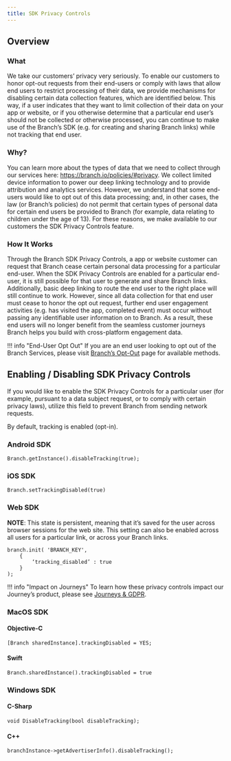 ```yaml
---
title: SDK Privacy Controls
---
```

## Overview

### What

We take our customers’ privacy very seriously. To enable our customers to honor opt-out requests from their end-users or comply with laws that allow end users to restrict processing of their data, we provide mechanisms for disabling certain data collection features, which are identified below. This way, if a user indicates that they want to limit collection of their data on your app or website, or if you otherwise determine that a particular end user’s should not be collected or otherwise processed, you can continue to make use of the Branch’s SDK (e.g. for creating and sharing Branch links) while not tracking that end user.

### Why? 

You can learn more about the types of data that we need to collect through our services here: https://branch.io/policies/#privacy. We collect limited device information to power our deep linking technology and to provide attribution and analytics services. However, we understand that some end-users would like to opt out of this data processing; and, in other cases, the law (or Branch’s policies) do not permit that certain types of personal data for certain end users be provided to Branch (for example, data relating to children under the age of 13). For these reasons, we make available to our customers the SDK Privacy Controls feature.

### How It Works

Through the Branch SDK Privacy Controls, a app or website customer can request that Branch cease certain personal data processing for a particular end-user. When the SDK Privacy Controls are enabled for a particular end-user, it is still possible for that user to generate and share Branch links. Additionally, basic deep linking to route the end user to the right place will still continue to work. However, since all data collection for that end user must cease to honor the opt out request, further end user engagement activities (e.g. has visited the app, completed event) must occur without passing any identifiable user information on to Branch. As a result, these end users will no longer benefit from the seamless customer journeys Branch helps you build with cross-platform engagement data.

!!! info "End-User Opt Out"
	If you are an end user looking to opt out of the Branch Services, please visit [Branch’s Opt-Out](https://branch.app.link/optout) page for available methods.

## Enabling / Disabling SDK Privacy Controls

If you would like to enable the SDK Privacy Controls for a particular user (for example, pursuant to a data subject request, or to comply with certain privacy laws), utilize this field to prevent Branch from sending network requests.

By default, tracking is enabled (opt-in).

### Android SDK

```
Branch.getInstance().disableTracking(true);
```
### iOS SDK

```
Branch.setTrackingDisabled(true)
```
### Web SDK

**NOTE**: This state is persistent, meaning that it’s saved for the user across browser sessions for the web site. This setting can also be enabled across all users for a particular link, or across your Branch links.

```
branch.init( 'BRANCH_KEY',
    {
        ‘tracking_disabled’ : true
    }
);
```

!!! info "Impact on Journeys"
	To learn how these privacy controls impact our Journey’s product, please see [Journeys & GDPR](https://docs.branch.io/web/journeys/#journeys-and-gdpr).

### MacOS SDK

#### Objective-C

```
[Branch sharedInstance].trackingDisabled = YES;
```

#### Swift

```
Branch.sharedInstance().trackingDisabled = true
```

### Windows SDK

#### C-Sharp

```
void DisableTracking(bool disableTracking);
```

#### C++

```
branchInstance->getAdvertiserInfo().disableTracking();
```
